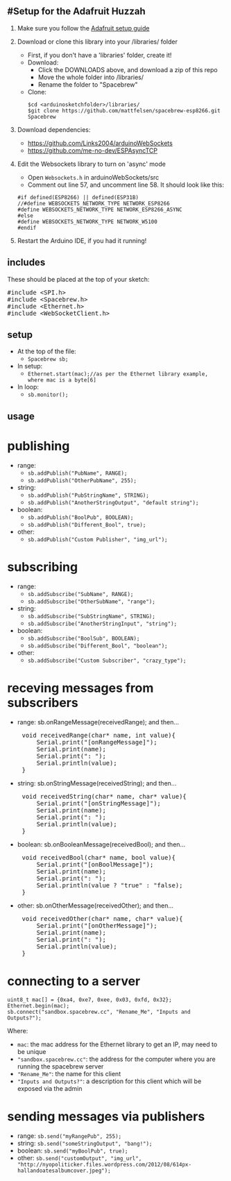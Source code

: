 #Setup for the Adafruit Huzzah
-------------

1. Make sure you follow the [Adafruit setup guide](https://learn.adafruit.com/adafruit-feather-huzzah-esp8266/using-arduino-ide)
2. Download or clone this library into your <arduinosketchfolder>/libraries/ folder
    * First, if you don't have a 'libraries' folder, create it!
    * Download: 
        * Click the DOWNLOADS above, and download a zip of this repo 
        * Move the whole folder into <arduinosketchfolder>/libraries/
        * Rename the folder to "Spacebrew"
    * Clone:
        ```
        $cd <arduinosketchfolder>/libraries/
        $git clone https://github.com/mattfelsen/spacebrew-esp8266.git Spacebrew
        ```

3. Download dependencies:
    * https://github.com/Links2004/arduinoWebSockets
    * https://github.com/me-no-dev/ESPAsyncTCP

4. Edit the Websockets library to turn on 'async' mode
    * Open ```Websockets.h``` in arduinoWebSockets/src
    * Comment out line 57, and uncomment line 58. It should look like this:
    ```
    #if defined(ESP8266) || defined(ESP31B)
    //#define WEBSOCKETS_NETWORK_TYPE NETWORK_ESP8266
    #define WEBSOCKETS_NETWORK_TYPE NETWORK_ESP8266_ASYNC
    #else
    #define WEBSOCKETS_NETWORK_TYPE NETWORK_W5100
    #endif
    ```

5. Restart the Arduino IDE, if you had it running!

includes
--------------

These should be placed at the top of your sketch:

<pre>
#include &lt;SPI.h>
#include &lt;Spacebrew.h>
#include &lt;Ethernet.h>
#include &lt;WebSocketClient.h>
</pre>

setup
--------------
* At the top of the file:
    * ```Spacebrew sb;```
* In setup:
    * ```Ethernet.start(mac);//as per the Ethernet library example, where mac is a byte[6]```
* In loop:
    * ```sb.monitor();```

usage
--------------
publishing
==============

* range:
    * `sb.addPublish("PubName", RANGE);`
    * `sb.addPublish("OtherPubName", 255);`
* string:
    * `sb.addPublish("PubStringName", STRING);`
    * `sb.addPublish("AnotherStringOutput", "default string");`
* boolean:
    * `sb.addPublish("BoolPub", BOOLEAN);`
    * `sb.addPublish("Different_Bool", true);`
* other:
    * `sb.addPublish("Custom Publisher", "img_url");`

subscribing
=============
* range:
    * `sb.addSubscribe("SubName", RANGE);`
    * `sb.addSubscribe("OtherSubName", "range");`
* string:
    * `sb.addSubscribe("SubStringName", STRING);`
    * `sb.addSubscribe("AnotherStringInput", "string");`
* boolean:
    * `sb.addSubscribe("BoolSub", BOOLEAN);`
    * `sb.addSubscribe("Different_Bool", "boolean");`
* other:
    * `sb.addSubscribe("Custom Subscriber", "crazy_type");`

receving messages from subscribers
=========================
* range:
    sb.onRangeMessage(receivedRange);
    and then...
<pre>
    void receivedRange(char* name, int value){
        Serial.print("[onRangeMessage]");
        Serial.print(name);
        Serial.print(": ");
        Serial.println(value);
    }
</pre>
* string:
    sb.onStringMessage(receivedString);
    and then...
<pre>
    void receivedString(char* name, char* value){
        Serial.print("[onStringMessage]");
        Serial.print(name);
        Serial.print(": ");
        Serial.println(value);
    }
</pre>
* boolean:
    sb.onBooleanMessage(receivedBool);
    and then...
<pre>
    void receivedBool(char* name, bool value){
        Serial.print("[onBoolMessage]");
        Serial.print(name);
        Serial.print(": ");
        Serial.println(value ? "true" : "false);
    }
</pre>
* other:
    sb.onOtherMessage(receivedOther);
    and then...
<pre>
    void receivedOther(char* name, char* value){
        Serial.print("[onOtherMessage]");
        Serial.print(name);
        Serial.print(": ");
        Serial.println(value);
    }
</pre>

connecting to a server
=================
```
uint8_t mac[] = {0xa4, 0xe7, 0xee, 0x03, 0xfd, 0x32};
Ethernet.begin(mac);
sb.connect("sandbox.spacebrew.cc", "Rename_Me", "Inputs and Outputs?");
```

Where:
* `mac`: the mac address for the Ethernet library to get an IP, may need to be unique
* `"sandbox.spacebrew.cc"`: the address for the computer where you are running the spacebrew server
* `"Rename_Me"`: the name for this client
* `"Inputs and Outputs?"`: a description for this client which will be exposed via the admin


sending messages via publishers
================
* range:
    ```sb.send("myRangePub", 255);```
* string:
    ```sb.send("someStringOutput", "bang!");```
* boolean:
    ```sb.send("myBoolPub", true);```
* other:
    ```sb.send("customOutput", "img_url", "http://nyopoliticker.files.wordpress.com/2012/08/614px-hallandoatesalbumcover.jpeg");```
